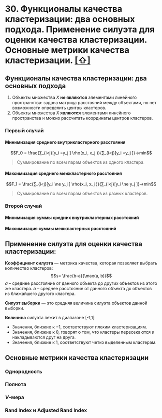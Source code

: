 # 30. Функционалы качества кластеризации: два основных подхода. Применение силуэта для оценки качества кластеризации. Основные метрики качества кластеризации. [[⇧]](../questions-list.md)

## Функционалы качества кластеризации: два основных подхода

1. Объекты множества $X$ **не являются** элементами линейного пространства: задана матрица расстояний между объектами, но нет возможности определить центры кластеров.
2. Объекты множества $X$ **являются** элементами линейного пространства и можно рассчитать координаты центров кластеров.

### Первый случай

#### Минимизация среднего внутрикластерного расстояния

$$F_0 = \frac{∑_{i<j}[y_i =y_j ] \rho(x_i, x_j )}{∑_{i<j}[y_i =y_j ]}→min$$

> Суммирование по всем парам объектов из одного кластера.

#### Максимизация среднего межкластерного расстояния

$$F_1 = \frac{∑_{i<j}[y_i \ne y_j ] \rho(x_i, x_j )}{∑_{i<j}[y_i \ne y_j ]}→min$$

> Суммирование по всем парам объектов из разных кластеров.

### Второй случай

#### Минимизация суммы средних внутрикластерных расстояний

#### Максимизация суммы межкластерных расстояний

## Применение силуэта для оценки качества кластеризации:

**Коэффициент силуэта** — метрика качества, которая позволяет выбрать количество кластеров:
$$s= \frac{b-a}{\max(a, b)}$$
$a$ – среднее расстояние от данного объекта до других объектов из этого же кластера.
$b$ – среднее расстояние от данного объекта до объектов из ближайшего другого кластера.

**Силуэт выборки** — это средняя величина силуэта объектов данной выборки.

**Величина** силуэта лежит в диапазоне [-1,1]

- Значения, близкие к $-1$, соответствуют плохим кластеризациям.
- Значения, близкие к $0$, говорят о том, что кластеры пересекаются и накладываются друг на друга.
- Значения, близкие к $1$, соответствуют четко выделенным кластерам.

## Основные метрики качества кластеризации

### Однородность

### Полнота

### $V$-мера

### Rand Index и Adjusted Rand Index
